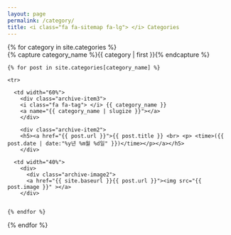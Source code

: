 ```yaml
---
layout: page
permalink: /category/
title: <i class="fa fa-sitemap fa-lg"> </i> Categories
---
```


<table>

<div id="tag-cloud">
{% for category in site.categories %}
  <div class="archive-group2">
    {% capture category_name %}{{ category | first }}{% endcapture %}
    <div id="#{{ category_name | slugize }}"></div>
    
    

    {% for post in site.categories[category_name] %}
    
    <tr>
      
      <td width="60%">
        <div class="archive-item3">
        <i class="fa fa-tag"> </i> {{ category_name }}
        <a name="{{ category_name | slugize }}"></a>
        </div>

        <div class="archive-item2">
        <h5><a href="{{ post.url }}">{{ post.title }} <br> <p> <time>({{ post.date | date:"%y년 %m월 %d일" }})</time></p></a></h5>
        </div>

      <td width="40%">
        <div>
          <div class="archive-image2">
          <a href="{{ site.baseurl }}{{ post.url }}"><img src="{{ post.image }}" ></a>
        </div>


    {% endfor %}
  </div>
{% endfor %}

